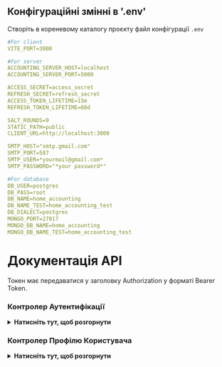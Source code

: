 ## Конфігураційні змінні в '.env'

Створіть в кореневому каталогу проєкту файл конфігурації `.env`

```yaml
#For client
VITE_PORT=3000

#For server
ACCOUNTING_SERVER_HOST=localhost
ACCOUNTING_SERVER_PORT=5000

ACCESS_SECRET=access_secret
REFRESH_SECRET=refresh_secret
ACCESS_TOKEN_LIFETIME=15m
REFRESH_TOKEN_LIFETIME=60d

SALT_ROUNDS=9
STATIC_PATH=public
CLIENT_URL=http://localhost:3000

SMTP_HOST="smtp.gmail.com"
SMTP_PORT=587
SMTP_USER=*yourmail@gmail.com*
SMTP_PASSWORD="*your password*"

#For database
DB_USER=postgres
DB_PASS=root
DB_NAME=home_accounting
DB_NAME_TEST=home_accounting_test
DB_DIALECT=postgres
MONGO_PORT=27017
MONGO_DB_NAME=home_accounting
MONGO_DB_NAME_TEST=home_accounting_test
```

# Документація API

Токен має передаватися у заголовку Authorization у форматі Bearer Token.

### Контролер Аутентифікації

<details>
  <summary><strong>Натисніть тут, щоб розгорнути</strong></summary>
  
Цей контролер відповідає за реєстрацію, авторизацію та відновлення паролю користувача.

#### 1. Реєстрація користувача

**Метод**: POST  
**URL**: `/api/auth/registration`  
**Опис**: Створює нового користувача.

**Тіло запиту**:

<pre><code>{
  "fullName": "повне ім'я користувача",
  "email": "email користувача",
  "password": "пароль"
}
</code></pre>

**Відповідь**:

<pre><code>{
  "accessToken": "JWT access токен",
  "refreshToken": "JWT refresh токен",
  "user": {
    "uuid": "uuid користувача",
    "fullName": "повне ім'я користувача",
    "emailConfirmed": "статус підтвердження email користувача",
    "role": "роль користувача",
    "photo": "фото користувача (якщо є)"
  },
  "permissions": ["НАЗВА_ДОЗВОЛУ", "НАЗВА_ДОЗВОЛУ", ...]
}
</code></pre>

---

#### 2. Логін користувача

**Метод**: POST  
**URL**: `/api/auth/login`  
**Опис**: Логін користувача, видає JWT токени.

**Тіло запиту**:

<pre><code>{
  "email": "email користувача",
  "password": "пароль"
}
</code></pre>

**Відповідь**:

<pre><code>{
  "accessToken": "JWT access токен",
  "refreshToken": "JWT refresh токен",
  "user": {
    "uuid": "uuid користувача",
    "fullName": "повне ім'я користувача",
    "emailConfirmed": "статус підтвердження email користувача",
    "role": "роль користувача",
    "photo": "фото користувача (якщо є)"
  },
  "permissions": ["НАЗВА_ДОЗВОЛУ", "НАЗВА_ДОЗВОЛУ", ...]
}
</code></pre>

---

#### 3. Логаут користувача

**Метод**: GET  
**URL**: `/api/auth/logout`  
**Опис**: Видаляє refresh токен і завершує сесію користувача.  
**Тіло запиту**: не потрібне.  
**Відповідь**: 200 OK

---

#### 4. Оновлення токенів (Refresh)

**Метод**: GET  
**URL**: `/api/auth/refresh`  
**Опис**: Оновлює JWT токени, використовуючи refresh токен з cookies.  
**Тіло запиту**: не потрібне.

**Відповідь**:

<pre><code>{
  "accessToken": "JWT access токен",
  "refreshToken": "JWT refresh токен",
  "user": {
    "uuid": "uuid користувача",
    "fullName": "повне ім'я користувача",
    "emailConfirmed": "статус підтвердження email користувача",
    "role": "роль користувача",
    "photo": "фото користувача (якщо є)"
  },
  "permissions": ["НАЗВА_ДОЗВОЛУ", "НАЗВА_ДОЗВОЛУ", ...]
}
</code></pre>

---

#### 5. Запит на скидання паролю

**Метод**: POST  
**URL**: `/api/auth/forgot`  
**Опис**: Відправляє на електронну пошту користувача посилання для скидання пароля.

**Тіло запиту**:

<pre><code>{
  "email": "email користувача"
}
</code></pre>

**Відповідь**:

<pre><code>{
  "severity": "success",
  "title": "Скидання паролю..."
  "message": "На Вашу електронну адресу відправлено повідомлення з подальшими інструкціями",
}
</code></pre>

---

#### 6. Перенаправлення на сторінку для скидання паролю

**Метод**: GET  
**URL**: `/api/auth/reset-password`  
**Опис**: Перевіряє токен для скидання пароля і перенаправляє користувача на сторінку введення нового пароля.  
**Тіло запиту**: не потрібне.

**Відповідь**:

<pre><code>301 Redirect</code></pre>

---

#### 7. Скидання паролю

**Метод**: POST  
**URL**: `/api/auth/reset?token={uuid_token}`  
**Опис**: Скидає пароль користувача за допомогою токена для скидання пароля.

**Тіло запиту**:

<pre><code>{
  "newPassword": "новий пароль",
  "confirmNewPassword": "підтвердження нового паролю"
}
</code></pre>

**Відповідь**:

<pre><code>{
  "severity": "success",
  "title": "Скидання паролю..."
  "message": "Ваш пароль успішно змінено",
}
</code></pre>

</details>

### Контролер Профілю Користувача

<details>
  <summary><strong>Натисніть тут, щоб розгорнути</strong></summary>

Цей контролер відповідає за управління профілем поточного залогіненого користувача.

#### 1. Отримання профілю поточного користувача

**Метод**: GET  
**URL**: `/api/profile`  
**Опис**: Отримує профіль поточного залогіненого користувача.  
**Тіло запиту**: не потрібне.

**Відповідь**:

<pre><code>{
  "uuid": "uuid поточного користувача",
  "fullName": "повне ім'я користувача",
  "role": {
    "uuid ролі користувача",
    "назва ролі користувача"
  },
  "photo": "фото користувача (якщо є)",
  "email": "email користувача",
  "emailConfirmed": "статус підтвердження email користувача",
  "creation": {
    "createdAt": "дата та час створення облікового запису",
    "updatedAt": "дата та час редагування облікового запису"
  },
  "permissions": [
    {
      "uuid": "uuid дозволу",
      "title": "НАЗВА_ДОЗВОЛУ"
    }, 
    {
      "uuid": "uuid дозволу",
      "title": "НАЗВА_ДОЗВОЛУ"
    }, 
    ...
  ]
}
</code></pre>

---

#### 2. Підтвердження email нового користувача

**Метод**: GET  
**URL**: `/api/profile/confirm?token={uuid_token}`  
**Опис**: Підтверджує email користувача за допомогою токена.  
**Тіло запиту**: не потрібне.  
**Відповідь**: 301 Redirect

---

#### 3. Повторне відправлення підтвердження email

**Метод**: GET  
**URL**: `/api/profile/resend`  
**Опис**: Повторно надсилає лист для підтвердження email.  
**Тіло запиту**: не потрібне.  
**Відповідь**: 301 Redirect

---

#### 4. Оновлення профілю поточного користувача

**Метод**: PATCH  
**URL**: `/api/profile`  
**Опис**: Оновлює профіль поточного залогіненого користувача.

**Тіло запиту**:

<pre><code>{
  "fullName": "нове ім'я користувача",
  "email": "новий email користувача (необов'язково)",
  "role": "нова роль користувача (необов'язково)",
}
</code></pre>

**Відповідь**:

<pre><code>{
  "accessToken": "JWT access токен",
  "refreshToken": "JWT refresh токен",
  "user": {
    "uuid": "uuid користувача",
    "fullName": "повне ім'я користувача",
    "emailConfirmed": "статус підтвердження email користувача",
    "role": "роль користувача",
    "photo": "фото користувача (якщо є)"
  },
  "permissions": ["НАЗВА_ДОЗВОЛУ", "НАЗВА_ДОЗВОЛУ", ...]
}
</code></pre>

---

#### 5. Зміна пароля поточного користувача

**Метод**: PATCH  
**URL**: `/api/profile/password`  
**Опис**: Оновлює пароль поточного користувача.

**Тіло запиту**:

<pre><code>{
  "newPassword": "новий пароль",
  "confirmNewPassword": "підтвердження нового пароля"
}
</code></pre>

**Відповідь**:

<pre><code>{
  "accessToken": "JWT access токен",
  "refreshToken": "JWT refresh токен",
  "user": {
    "uuid": "uuid користувача",
    "fullName": "повне ім'я користувача",
    "emailConfirmed": "статус підтвердження email користувача",
    "role": "роль користувача",
    "photo": "фото користувача (якщо є)"
  },
  "permissions": ["НАЗВА_ДОЗВОЛУ", "НАЗВА_ДОЗВОЛУ", ...]
}
</code></pre>

---

#### 6. Зміна фото користувача

**Метод**: PATCH  
**URL**: `/api/profile/photo`  
**Опис**: Оновлює аватар користувача.  
**Формат запиту**: FormData

**Тіло запиту**:

<pre><code>{
  "photo": (файл зображення)
}
</code></pre>

**Відповідь**:

<pre><code>{
  "uuid": "uuid користувача",
  "photo": "фото користувача"
}
</code></pre>

---

#### 7. Видалення фото користувача

**Метод**: DELETE  
**URL**: `/api/profile/photo`  
**Опис**: Видаляє аватар користувача, повертаючи його до дефолтного.  
**Тіло запиту**: не потрібне.

**Відповідь**:

<pre><code>{
  "uuid": "uuid користувача",
  "photo": ""
}
</code></pre>

---

#### 8. Видалення облікового запису користувача

**Метод**: DELETE  
**URL**: `/api/profile`  
**Опис**: Видаляє обліковий запис поточного користувача.  
**Тіло запиту**: не потрібне.  
**Відповідь**: 200 OK

</details>

